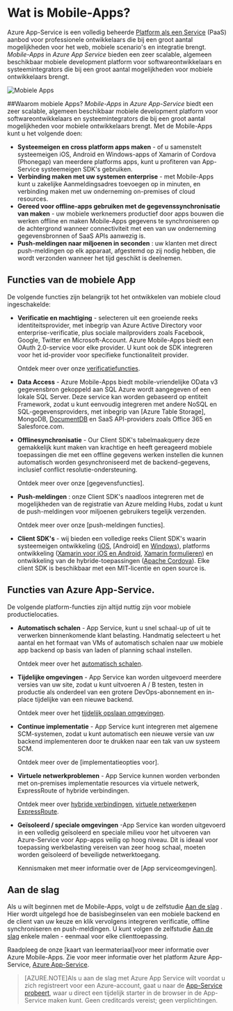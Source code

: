 <properties
    pageTitle="Wat zijn de Mobile-Apps"
    description="Lees welke voordelen App Service voren en naar uw mobiele bedrijfs-apps."
    services="app-service\mobile"
    documentationCenter=""
    authors="adrianhall"
    manager="yochayk"
    editor=""/>

<tags
    ms.service="app-service-mobile"
    ms.workload="na"
    ms.tgt_pltfrm="mobile-multiple"
    ms.devlang="na"
    ms.topic="hero-article"
    ms.date="10/01/2016"
    ms.author="adrianha"/>

# <a name="getting-started"> </a>Wat is Mobile-Apps?

Azure App-Service is een volledig beheerde [Platform als een Service](https://azure.microsoft.com/overview/what-is-paas/) (PaaS) aanbod voor professionele ontwikkelaars die bij een groot aantal mogelijkheden voor het web, mobiele scenario's en integratie brengt. *Mobile-Apps* in *Azure App Service* bieden een zeer scalable, algemeen beschikbaar mobiele development platform voor softwareontwikkelaars en systeemintegrators die bij een groot aantal mogelijkheden voor mobiele ontwikkelaars brengt.

![Mobiele Apps](./media/app-service-mobile-value-prop/overview.png)

##<a name="why-mobile-apps"></a>Waarom mobiele Apps?
*Mobile-Apps* in *Azure App-Service* biedt een zeer scalable, algemeen beschikbaar mobiele development platform voor softwareontwikkelaars en systeemintegrators die bij een groot aantal mogelijkheden voor mobiele ontwikkelaars brengt. Met de Mobile-Apps kunt u het volgende doen:

- **Systeemeigen en cross platform apps maken** - of u samenstelt systeemeigen iOS, Android en Windows-apps of Xamarin of Cordova (Phonegap) van meerdere platforms apps, kunt u profiteren van App-Service systeemeigen SDK's gebruiken.
- **Verbinding maken met uw systemen enterprise** - met Mobile-Apps kunt u zakelijke Aanmeldingsadres toevoegen op in minuten, en verbinding maken met uw onderneming on-premises of cloud resources.
- **Gereed voor offline-apps gebruiken met de gegevenssynchronisatie van maken** - uw mobiele werknemers productief door apps bouwen die werken offline en maken Mobile-Apps gegevens te synchroniseren op de achtergrond wanneer connectiviteit met een van uw onderneming gegevensbronnen of SaaS APIs aanwezig is.
- **Push-meldingen naar miljoenen in seconden** : uw klanten met direct push-meldingen op elk apparaat, afgestemd op zij nodig hebben, die wordt verzonden wanneer het tijd geschikt is deelnemen.

## <a name="mobile-app-features"></a>Functies van de mobiele App
De volgende functies zijn belangrijk tot het ontwikkelen van mobiele cloud ingeschakelde:

- **Verificatie en machtiging** - selecteren uit een groeiende reeks identiteitsprovider, met inbegrip van Azure Active Directory voor enterprise-verificatie, plus sociale mailproviders zoals Facebook, Google, Twitter en Microsoft-Account.  Azure Mobile-Apps biedt een OAuth 2.0-service voor elke provider.  U kunt ook de SDK integreren voor het id-provider voor specifieke functionaliteit provider.

  Ontdek meer over onze [verificatiefuncties].

- **Data Access** - Azure Mobile-Apps biedt mobile-vriendelijke OData v3 gegevensbron gekoppeld aan SQL Azure wordt aangegeven of een lokale SQL Server.  Deze service kan worden gebaseerd op entiteit Framework, zodat u kunt eenvoudig integreren met andere NoSQL en SQL-gegevensproviders, met inbegrip van [Azure Table Storage], MongoDB, [DocumentDB] en SaaS API-providers zoals Office 365 en Salesforce.com.
- **Offlinesynchronisatie** - Our Client SDK's tabelmaakquery deze gemakkelijk kunt maken van krachtige en heeft gereageerd mobiele toepassingen die met een offline gegevens werken instellen die kunnen automatisch worden gesynchroniseerd met de backend-gegevens, inclusief conflict resolutie-ondersteuning.

  Ontdek meer over onze [gegevensfuncties].

- **Push-meldingen** : onze Client SDK's naadloos integreren met de mogelijkheden van de registratie van Azure melding Hubs, zodat u kunt de push-meldingen voor miljoenen gebruikers tegelijk verzenden.

  Ontdek meer over onze [push-meldingen functies].

- **Client SDK's** - wij bieden een volledige reeks Client SDK's waarin systeemeigen ontwikkeling ([iOS], [Android] en [Windows]), platforms ontwikkeling ([Xamarin voor iOS en Android], [Xamarin formulieren]) en ontwikkeling van de hybride-toepassingen ([Apache Cordova]).  Elke client SDK is beschikbaar met een MIT-licentie en open source is.

## <a name="azure-app-service-features"></a>Functies van Azure App-Service.
De volgende platform-functies zijn altijd nuttig zijn voor mobiele productielocaties.

- **Automatisch schalen** - App Service, kunt u snel schaal-up of uit te verwerken binnenkomende klant belasting. Handmatig selecteert u het aantal en het formaat van VMs of automatisch schalen naar uw mobiele app backend op basis van laden of planning schaal instellen.

  Ontdek meer over het [automatisch schalen].

- **Tijdelijke omgevingen** - App Service kan worden uitgevoerd meerdere versies van uw site, zodat u kunt uitvoeren A / B testen, testen in productie als onderdeel van een grotere DevOps-abonnement en in-place tijdelijke van een nieuwe backend.

  Ontdek meer over het [tijdelijk opslaan omgevingen].

- **Continue implementatie** - App Service kunt integreren met algemene SCM-systemen, zodat u kunt automatisch een nieuwe versie van uw backend implementeren door te drukken naar een tak van uw systeem SCM.

  Ontdek meer over de [implementatieopties voor].

- **Virtuele netwerkproblemen** - App Service kunnen worden verbonden met on-premises implementatie resources via virtuele netwerk, ExpressRoute of hybride verbindingen.

  Ontdek meer over [hybride verbindingen], [virtuele netwerken]en [ExpressRoute].

- **Geïsoleerd / speciale omgevingen** -App Service kan worden uitgevoerd in een volledig geïsoleerd en speciale milieu voor het uitvoeren van Azure-Service voor App-apps veilig op hoog niveau.  Dit is ideaal voor toepassing werkbelasting vereisen van zeer hoog schaal, moeten worden geïsoleerd of beveiligde netwerktoegang.

  Kennismaken met meer informatie over de [App serviceomgevingen].

## <a name="getting-started"></a>Aan de slag ##
Als u wilt beginnen met de Mobile-Apps, volgt u de zelfstudie [Aan de slag] .  Hier wordt uitgelegd hoe de basisbeginselen van een mobiele backend en de client van uw keuze en klik vervolgens integreren verificatie, offline synchroniseren en push-meldingen.  U kunt volgen de zelfstudie [Aan de slag] enkele malen - eenmaal voor elke clienttoepassing.

Raadpleeg de onze [kaart van leermateriaal]voor meer informatie over Azure Mobile-Apps.
Zie voor meer informatie over het platform Azure App-Service, [Azure App-Service].

>[AZURE.NOTE]Als u aan de slag met Azure App Service wilt voordat u zich registreert voor een Azure-account, gaat u naar de [App-Service probeert](https://tryappservice.azure.com/?appServiceName=mobile), waar u direct een tijdelijk starter in de browser in de App-Service maken kunt. Geen creditcards vereist; geen verplichtingen.

<!-- URLs. -->
[Migrate your Mobile Service to App Service]: app-service-mobile-migrating-from-mobile-services.md
[Azure App-Service]: ../app-service/app-service-value-prop-what-is.md
[Aan de slag]: app-service-mobile-ios-get-started.md
[Azure-tabelopslag]: ../storage/storage-getting-started-guide.md
[DocumentDB]: ../documentdb/documentdb-get-started.md
[verificatiefuncties]: ./app-service-mobile-auth.md
[functies voor gegevens]: ./app-service-mobile-offline-data-sync.md
[functies voor push-meldingen]: ../notification-hubs/notification-hubs-push-notification-overview.md
[iOS]: ./app-service-mobile-ios-how-to-use-client-library.md
[Android-apparaat]: ./app-service-mobile-android-how-to-use-client-library.md
[Windows]: ./app-service-mobile-dotnet-how-to-use-client-library.md
[Xamarin voor iOS en Android]: ./app-service-mobile-dotnet-how-to-use-client-library.md
[Xamarin formulieren]: ./app-service-mobile-xamarin-forms-get-started.md
[Apache Cordova]: ./app-service-mobile-cordova-how-to-use-client-library.md
[automatisch schalen]: ../app-service-web/web-sites-scale.md
[tijdelijk opslaan omgevingen]: ../app-service-web/web-sites-staged-publishing.md
[Opties voor distributie]: ../app-service-web/web-sites-deploy.md
[hybride verbindingen]: ../app-service-web/web-sites-hybrid-connection-get-started.md
[virtuele netwerken]: ../app-service-web/web-sites-integrate-with-vnet.md
[ExpressRoute]: ../app-service-web/app-service-app-service-environment-network-configuration-expressroute.md
[App-Service omgevingen]: ../app-service-web/app-service-app-service-environment-intro.md
[overzicht van leermateriaal]: https://azure.microsoft.com/en-us/documentation/learning-paths/appservice-mobileapps/
